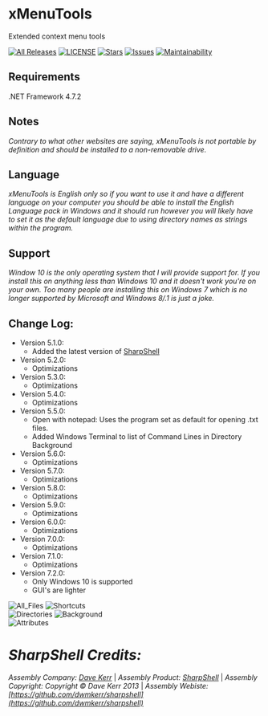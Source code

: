 # xMenuTools

Extended context menu tools  

[![All Releases](https://img.shields.io/github/downloads/xCONFLiCTiONx/xMenuTools/total)](https://github.com/xCONFLiCTiONx/xMenuTools/releases) [![LICENSE](https://img.shields.io/github/license/xCONFLiCTiONx/xMenuTools)](https://github.com/xCONFLiCTiONx/xMenuTools/blob/master/LICENSE) [![Stars](https://img.shields.io/github/stars/xCONFLiCTiONx/xMenuTools)](https://github.com/xCONFLiCTiONx/xMenuTools/stargazers) [![Issues](https://img.shields.io/github/issues/xCONFLiCTiONx/xMenuTools)](https://github.com/xCONFLiCTiONx/xMenuTools/issues) [![Maintainability](https://api.codeclimate.com/v1/badges/780a0ac77157fdb3f14e/maintainability)](https://codeclimate.com/github/xCONFLiCTiONx/xMenuTools/maintainability)  

## Requirements
.NET Framework 4.7.2

## Notes
*Contrary to what other websites are saying, xMenuTools is not portable by definition and should be installed to a non-removable drive.*

## Language
*xMenuTools is English only so if you want to use it and have a different language on your computer you should be able to install the English Language pack in Windows and it should run however you will likely have to set it as the default language due to using directory names as strings within the program.*

## Support
*Window 10 is the only operating system that I will provide support for. If you install this on anything less than Windows 10 and it doesn't work you're on your own. Too many people are installing this on Windows 7 which is no longer supported by Microsoft and Windows 8/.1 is just a joke.*

## Change Log:
* Version 5.1.0:
    * Added the latest version of [SharpShell](https://github.com/dwmkerr/sharpshell)
* Version 5.2.0:
    * Optimizations
* Version 5.3.0:
    * Optimizations
* Version 5.4.0:
    * Optimizations
* Version 5.5.0:
    * Open with notepad: Uses the program set as default for opening .txt files.
    * Added Windows Terminal to list of Command Lines in Directory Background
* Version 5.6.0:
    * Optimizations
* Version 5.7.0:
    * Optimizations
* Version 5.8.0:
    * Optimizations
* Version 5.9.0:
    * Optimizations
* Version 6.0.0:
    * Optimizations
* Version 7.0.0:
    * Optimizations
* Version 7.1.0:
    * Optimizations
* Version 7.2.0:
    * Only Windows 10 is supported
    * GUI's are lighter

![All_Files](https://raw.githubusercontent.com/xCONFLiCTiONx/xMenuTools/master/Screenshots/All_Files.jpg) ![Shortcuts](https://raw.githubusercontent.com/xCONFLiCTiONx/xMenuTools/master/Screenshots/Shortcuts.jpg)  
![Directories](https://raw.githubusercontent.com/xCONFLiCTiONx/xMenuTools/master/Screenshots/Directories.jpg) ![Background](https://raw.githubusercontent.com/xCONFLiCTiONx/xMenuTools/master/Screenshots/Background.jpg)  
![Attributes](https://raw.githubusercontent.com/xCONFLiCTiONx/xMenuTools/master/Screenshots/Attributes.jpg)

*SharpShell Credits:*
===================  
*Assembly Company: [Dave Kerr](https://github.com/dwmkerr)* | *Assembly Product: [SharpShell](https://github.com/dwmkerr/sharpshell)* | *Assembly Copyright: Copyright © Dave Kerr 2013* | *Assembly Webiste: [https://github.com/dwmkerr/sharpshell](https://github.com/dwmkerr/sharpshell)*
